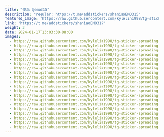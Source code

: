 ```yaml
---
title: "傻鸟 @emo315"
description: "regular: https://t.me/addstickers/shaniaoEMO315"
featured_image: "https://raw.githubusercontent.com/kylelin1998/tg-sticker-spreading-worldwide-images/main/img/c5b8c2c2-0bbf-4e59-b2f6-03c753838501.jpg"
link: "https://t.me/addstickers/shaniaoEMO315"
weight: 3
date: 2024-01-17T13:03:30+08:00
images:
  - https://raw.githubusercontent.com/kylelin1998/tg-sticker-spreading-worldwide-images/main/img/c5b8c2c2-0bbf-4e59-b2f6-03c753838501.jpg
  - https://raw.githubusercontent.com/kylelin1998/tg-sticker-spreading-worldwide-images/main/img/03dcd1c0-24e5-4578-9154-0b52f9d5f558.jpg
  - https://raw.githubusercontent.com/kylelin1998/tg-sticker-spreading-worldwide-images/main/img/66e0373c-7ab5-41ea-a4e6-5058804b5b73.jpg
  - https://raw.githubusercontent.com/kylelin1998/tg-sticker-spreading-worldwide-images/main/img/2009dc44-17a3-47a7-a343-3b53e4b3eabf.jpg
  - https://raw.githubusercontent.com/kylelin1998/tg-sticker-spreading-worldwide-images/main/img/7c78f2ee-19e9-46fd-a46c-c34beb907bd6.jpg
  - https://raw.githubusercontent.com/kylelin1998/tg-sticker-spreading-worldwide-images/main/img/768f70e5-68d9-4651-a721-e0e56c6fcade.jpg
  - https://raw.githubusercontent.com/kylelin1998/tg-sticker-spreading-worldwide-images/main/img/4ce11054-4eff-47f2-bd54-a9a3caa5fd8f.jpg
  - https://raw.githubusercontent.com/kylelin1998/tg-sticker-spreading-worldwide-images/main/img/fa85a2d9-ccc2-4b0b-b965-88c67fc02959.jpg
  - https://raw.githubusercontent.com/kylelin1998/tg-sticker-spreading-worldwide-images/main/img/733771ad-fce3-4928-aa49-6ee5288bcc6c.jpg
  - https://raw.githubusercontent.com/kylelin1998/tg-sticker-spreading-worldwide-images/main/img/c1acec65-a5dd-490b-b017-e0ca50550eb7.jpg
  - https://raw.githubusercontent.com/kylelin1998/tg-sticker-spreading-worldwide-images/main/img/5d5b847d-0ab1-443d-9195-4d3ff8efbfe7.jpg
  - https://raw.githubusercontent.com/kylelin1998/tg-sticker-spreading-worldwide-images/main/img/1ef656be-97a2-49b8-a4f6-0e429826b90c.jpg
  - https://raw.githubusercontent.com/kylelin1998/tg-sticker-spreading-worldwide-images/main/img/4bb21f4b-3d8b-49ad-b022-62be1a7c8795.jpg
  - https://raw.githubusercontent.com/kylelin1998/tg-sticker-spreading-worldwide-images/main/img/166e8902-5812-4f8e-b7af-f3237f8d410e.jpg
  - https://raw.githubusercontent.com/kylelin1998/tg-sticker-spreading-worldwide-images/main/img/251a25cf-b9f8-404f-935e-1684674e208d.jpg
  - https://raw.githubusercontent.com/kylelin1998/tg-sticker-spreading-worldwide-images/main/img/1a6d5642-3ec4-49c7-8446-3f6be71b3592.jpg
  - https://raw.githubusercontent.com/kylelin1998/tg-sticker-spreading-worldwide-images/main/img/0600ee86-7424-4895-b4ae-a9aaddf19885.jpg
  - https://raw.githubusercontent.com/kylelin1998/tg-sticker-spreading-worldwide-images/main/img/e37144b7-1331-4a32-8686-4f44dc2e9ccd.jpg
  - https://raw.githubusercontent.com/kylelin1998/tg-sticker-spreading-worldwide-images/main/img/684ba3da-cec6-44fa-8e95-c7a1d5fd1f20.jpg
  - https://raw.githubusercontent.com/kylelin1998/tg-sticker-spreading-worldwide-images/main/img/4296527a-d9d8-4205-9d2d-21b7654a5244.jpg
---
```

